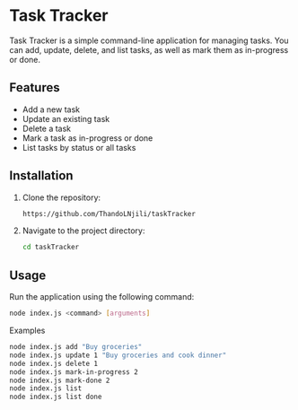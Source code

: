# Task Tracker

Task Tracker is a simple command-line application for managing tasks. You can add, update, delete, and list tasks, as well as mark them as in-progress or done.

## Features

- Add a new task
- Update an existing task
- Delete a task
- Mark a task as in-progress or done
- List tasks by status or all tasks

## Installation

1. Clone the repository:
    ```sh
    https://github.com/ThandoLNjili/taskTracker
    ```
2. Navigate to the project directory:
    ```sh
    cd taskTracker
    ```

## Usage

Run the application using the following command:

```sh
node index.js <command> [arguments]
```
Examples
```sh
node index.js add "Buy groceries"
node index.js update 1 "Buy groceries and cook dinner"
node index.js delete 1
node index.js mark-in-progress 2
node index.js mark-done 2
node index.js list
node index.js list done
```